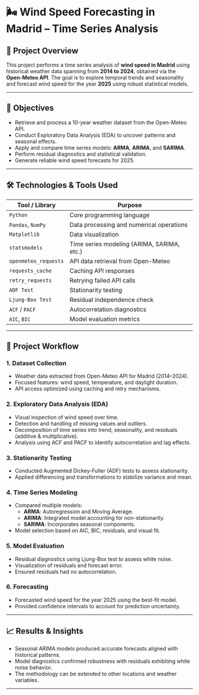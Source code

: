 # 🌬️ Wind Speed Forecasting in Madrid – Time Series Analysis

## 📌 Project Overview

This project performs a time series analysis of **wind speed in Madrid** using historical weather data spanning from **2014 to 2024**, obtained via the **Open-Meteo API**. The goal is to explore temporal trends and seasonality and forecast wind speed for the year **2025** using robust statistical models.

---

## 🎯 Objectives

- Retrieve and process a 10-year weather dataset from the Open-Meteo API.
- Conduct Exploratory Data Analysis (EDA) to uncover patterns and seasonal effects.
- Apply and compare time series models: **ARMA**, **ARIMA**, and **SARIMA**.
- Perform residual diagnostics and statistical validation.
- Generate reliable wind speed forecasts for 2025.

---

## 🛠️ Technologies & Tools Used

| Tool / Library        | Purpose                                      |
|-----------------------|----------------------------------------------|
| `Python`              | Core programming language                    |
| `Pandas`, `NumPy`     | Data processing and numerical operations     |
| `Matplotlib`          | Data visualization                           |
| `statsmodels`         | Time series modeling (ARIMA, SARIMA, etc.)   |
| `openmeteo_requests`  | API data retrieval from Open-Meteo           |
| `requests_cache`      | Caching API responses                        |
| `retry_requests`      | Retrying failed API calls                    |
| `ADF Test`            | Stationarity testing                         |
| `Ljung-Box Test`      | Residual independence check                  |
| `ACF` / `PACF`        | Autocorrelation diagnostics                  |
| `AIC`, `BIC`          | Model evaluation metrics                     |

---

## 🧪 Project Workflow

### 1. Dataset Collection
- Weather data extracted from Open-Meteo API for Madrid (2014–2024).
- Focused features: wind speed, temperature, and daylight duration.
- API access optimized using caching and retry mechanisms.

### 2. Exploratory Data Analysis (EDA)
- Visual inspection of wind speed over time.
- Detection and handling of missing values and outliers.
- Decomposition of time series into trend, seasonality, and residuals (additive & multiplicative).
- Analysis using ACF and PACF to identify autocorrelation and lag effects.

### 3. Stationarity Testing
- Conducted Augmented Dickey-Fuller (ADF) tests to assess stationarity.
- Applied differencing and transformations to stabilize variance and mean.

### 4. Time Series Modeling
- Compared multiple models:
  - **ARMA**: Autoregression and Moving Average.
  - **ARIMA**: Integrated model accounting for non-stationarity.
  - **SARIMA**: Incorporates seasonal components.
- Model selection based on AIC, BIC, residuals, and visual fit.

### 5. Model Evaluation
- Residual diagnostics using Ljung-Box test to assess white noise.
- Visualization of residuals and forecast error.
- Ensured residuals had no autocorrelation.

### 6. Forecasting
- Forecasted wind speed for the year 2025 using the best-fit model.
- Provided confidence intervals to account for prediction uncertainty.

---

## 📈 Results & Insights

- Seasonal ARIMA models produced accurate forecasts aligned with historical patterns.
- Model diagnostics confirmed robustness with residuals exhibiting white noise behavior.
- The methodology can be extended to other locations and weather variables.

---
